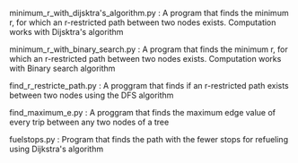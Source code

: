 minimum_r_with_dijsktra's_algorithm.py :
A program that finds the minimum r, for which an r-restricted path between two nodes exists. Computation works with Dijsktra's algorithm

minimum_r_with_binary_search.py :
A program that finds the minimum r, for which an r-restricted path between two nodes exists. Computation works with Binary search algorithm

find_r_restricte_path.py :
A proggram that finds if an r-restricted path exists between two nodes using the DFS algorithm

find_maximum_e.py :
A proggram that finds the maximum edge value of every trip between any two nodes of a tree

fuelstops.py :
Program that finds the path with the fewer stops for refueling using Dijkstra's algorithm

